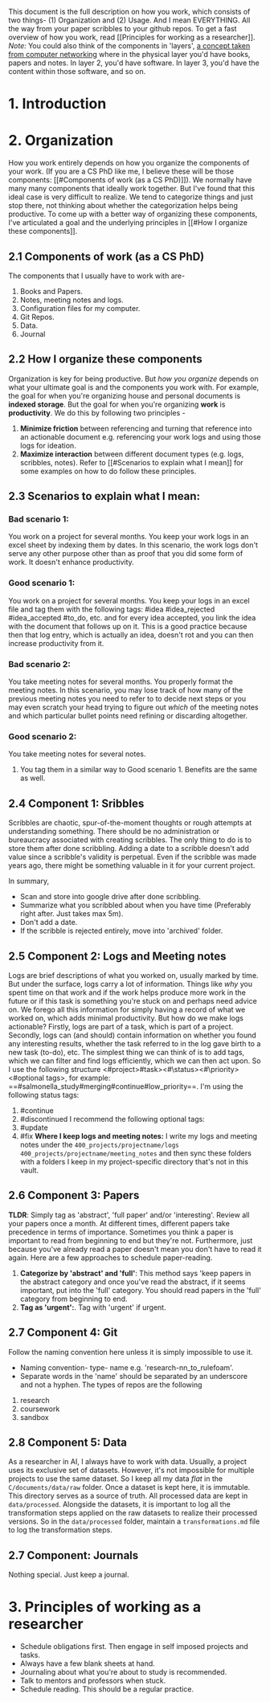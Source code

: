 This document is the full description on how you work, which consists of two things- (1) Organization and (2) Usage. And I mean EVERYTHING. All the way from your paper scribbles to your github repos. To get a fast overview of how you work, read [[Principles for working as a researcher]].
*Note:* You could also think of the components in 'layers', [a concept taken from computer networking](https://en.wikipedia.org/wiki/OSI_model) where in the physical layer you'd have books, papers and notes. In layer 2, you'd have software. In layer 3, you'd have the content within those software, and so on.
# 1. Introduction


#  2. Organization
How you work entirely depends on how you organize the components of your work. (If you are a CS PhD like me, I believe these will be those components: [[#Components of work (as a CS PhD)]]). We normally have many many components that ideally work together. But I've found that this ideal case is very difficult to realize. We tend to categorize things and just stop there, not thinking about whether the categorization helps being productive. To come up with a better way of organizing these components, I've articulated a goal and the underlying principles in [[#How I organize these components]].

## 2.1 Components of work (as a CS PhD)
The components that I usually have to work with are-
1. Books and Papers.
2. Notes, meeting notes and logs.
3. Configuration files for my computer.
4. Git Repos.
5. Data.
6. Journal
## 2.2 How I organize these components
Organization is key for being productive. But *how you organize* depends on what your ultimate goal is and the components you work with. For example, the goal for when you're organizing house and personal documents is **indexed storage**. But the goal for when you're organizing **work** is **productivity**. We do this by following two principles - 
1. **Minimize friction** between referencing and turning that reference into an actionable document e.g. referencing your work logs and using those logs for ideation.
2. **Maximize interaction** between different document types (e.g. logs, scribbles, notes).
Refer to [[#Scenarios to explain what I mean]] for some examples on how to do follow these principles.
## 2.3 Scenarios to explain what I mean:
### Bad scenario 1:
You work on a project for several months. You keep your work logs in an excel sheet by indexing them by dates.
In this scenario, the work logs don't serve any other purpose other than as proof that you did some form of work. It doesn't enhance productivity.
### Good scenario 1:
You work on a project for several months. You keep your logs in an excel file and tag them with the following tags: \#idea \#idea_rejected \#idea_accepted \#to_do, etc. and for every idea accepted, you link the idea with the document that follows up on it. This is a good practice because then that log entry, which is actually an idea, doesn't rot and you can then increase productivity from it.
### Bad scenario 2:
You take meeting notes for several months. You properly format the meeting notes.
In this scenario, you may lose track of how many of the previous meeting notes you need to refer to to decide next steps or you may even scratch your head trying to figure out *which* of the meeting notes and which particular bullet points need refining or discarding altogether.
### Good scenario 2:
You take meeting notes for several notes. 
1. You tag them in a similar way to Good scenario 1. Benefits are the same as well.
## 2.4 Component 1: Sribbles
Scribbles are chaotic, spur-of-the-moment thoughts or rough attempts at understanding something. There should be no administration or bureaucracy associated with creating scribbles. The only thing to do is to store them after done scribbling. 
Adding a date to a scribble doesn't add value since a scribble's validity is perpetual. Even if the scribble was made years ago, there might be something valuable in it for your current project. 

In summary,
- Scan and store into google drive after done scribbling.
- Summarize what you scribbled about when you have time (Preferably right after. Just takes max 5m).
- Don't add a date.
- If the scribble is rejected entirely, move into 'archived' folder.
## 2.5 Component 2: Logs and Meeting notes
Logs are brief descriptions of what you worked on, usually marked by time. But under the surface, logs carry a lot of information. Things like *why* you spent time on that work and if the work helps produce more work in the future or if this task is something you're stuck on and perhaps need advice on. We forego all this information for simply having a record of what we worked on, which adds minimal productivity. 
But how do we make logs actionable? Firstly, logs are part of a task, which is part of a project. Secondly, logs can (and should) contain information on whether you found any interesting results, whether the task referred to in the log gave birth to a new task (to-do), etc. The simplest thing we can think of is to add tags, which we can filter and find logs efficiently, which we can then act upon. So I use the following structure <\#project>\#task><#\status><#\priority><\#optional tags>, for example: ==\#salmonella_study\#merging\#continue\#low_priority==. I'm using the following status tags:
1. \#continue
2. \#discontinued
I recommend the following optional tags:
3. \#update
4. \#fix
**Where I keep logs and meeting notes:** I write my logs and meeting notes under the `400_projects/projectname/logs` `400_projects/projectname/meeting_notes` and then sync these folders with a folders I keep in my project-specific directory that's not in this vault.
## 2.6 Component 3: Papers
**TLDR**: Simply tag as 'abstract', 'full paper' and/or 'interesting'. Review all your papers once a month. 
At different times, different papers take precedence in terms of importance. Sometimes you think a paper is important to read from beginning to end but they're not. Furthermore, just because you've already read a paper doesn't mean you don't have to read it again. Here are a few approaches to schedule paper-reading.
1. **Categorize by 'abstract' and 'full'**: This method says 'keep papers in the abstract category and once you've read the abstract, if it seems important, put into the 'full' category. You should read papers in the 'full' category from beginning to end.
2. **Tag as 'urgent':**. Tag with 'urgent' if urgent. 
## 2.7 Component 4: Git
Follow the naming convention here unless it is simply impossible to use it.
- Naming convention- type- name e.g. 'research-nn_to_rulefoam'.
- Separate words in the 'name' should be separated by an underscore and not a hyphen.
The types of repos are the following
1. research
2. coursework
3. sandbox
## 2.8 Component 5: Data
As a researcher in AI, I always have to work with data. Usually, a project uses its exclusive set of datasets. However, it's not impossible for multiple projects to use the same dataset. So I keep all my data *flat* in the `C/documents/data/raw` folder. Once a dataset is kept here, it is immutable. This directory serves as a source of truth. 
All processed data are kept in `data/processed`. Alongside the datasets, it is important to log all the transformation steps applied on the raw datasets to realize their processed versions. So in the `data/processed` folder, maintain a `transformations.md` file to log the transformation steps.

## 2.7 Component: Journals
Nothing special. Just keep a journal.
# 3. Principles of working as a researcher
- Schedule obligations first. Then engage in self imposed projects and tasks.
- Always have a few blank sheets at hand.
- Journaling about what you're about to study is recommended.
- Talk to mentors and professors when stuck.
- Schedule reading. This should be a regular practice.